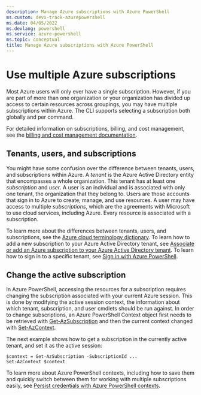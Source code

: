 ```yaml
---
description: Manage Azure subscriptions with Azure PowerShell
ms.custom: devx-track-azurepowershell
ms.date: 04/05/2022
ms.devlang: powershell
ms.service: azure-powershell
ms.topic: conceptual
title: Manage Azure subscriptions with Azure PowerShell
---
```

# Use multiple Azure subscriptions

Most Azure users will only ever have a single subscription. However, if you are part of more than
one organization or your organization has divided up access to certain resources across groupings,
you may have multiple subscriptions within Azure. The CLI supports selecting a subscription both
globally and per command.

For detailed information on subscriptions, billing, and cost management, see the
[billing and cost management documentation](/azure/billing/).

## Tenants, users, and subscriptions

You might have some confusion over the difference between tenants, users, and subscriptions within
Azure. A _tenant_ is the Azure Active Directory entity that encompasses a whole organization. This
tenant has at least one _subscription_ and _user_. A user is an individual and is associated with
only one tenant, the organization that they belong to. Users are those accounts that sign in to
Azure to create, manage, and use resources. A user may have access to multiple _subscriptions_,
which are the agreements with Microsoft to use cloud services, including Azure. Every resource is
associated with a subscription.

To learn more about the differences between tenants, users, and subscriptions, see the
[Azure cloud terminology dictionary](/azure/azure-glossary-cloud-terminology). To learn how to add a
new subscription to your Azure Active Directory tenant, see
[Associate or add an Azure subscription to your Azure Active Directory tenant](/azure/active-directory/active-directory-how-subscriptions-associated-directory).
To learn how to sign in to a specific tenant, see
[Sign in with Azure PowerShell](/powershell/azure/authenticate-azureps).

## Change the active subscription

In Azure PowerShell, accessing the resources for a subscription requires changing the subscription
associated with your current Azure session. This is done by modifying the active session context,
the information about which tenant, subscription, and user cmdlets should be run against. In order
to change subscriptions, an Azure PowerShell Context object first needs to be retrieved with
[Get-AzSubscription](/powershell/module/az.accounts/get-azsubscription) and then the current context
changed with [Set-AzContext](/powershell/module/az.accounts/set-azcontext).

The next example shows how to get a subscription in the currently active tenant, and set it as the
active session:

```powershell-interactive
$context = Get-AzSubscription -SubscriptionId ...
Set-AzContext $context
```

To learn more about Azure PowerShell contexts, including how to save them and quickly switch between
them for working with multiple subscriptions easily, see
[Persist credentials with Azure PowerShell contexts](context-persistence.md).
